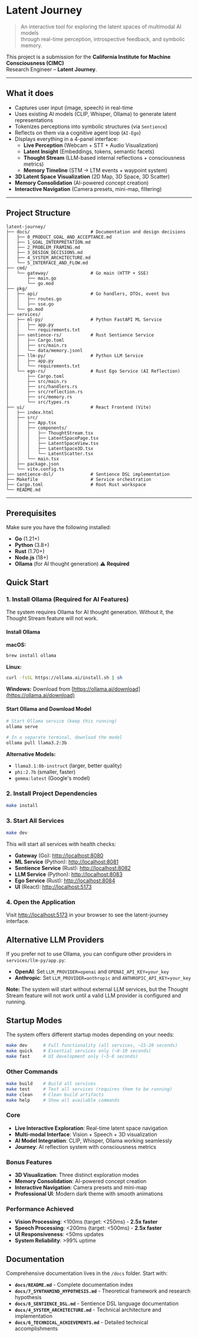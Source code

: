 # Latent Journey

> An interactive tool for exploring the latent spaces of multimodal AI models  
> through real-time perception, introspective feedback, and symbolic memory.

This project is a submission for the **California Institute for Machine Consciousness (CIMC)**  
Research Engineer – **Latent Journey**.

---

## What it does

- Captures user input (image, speech) in real-time
- Uses existing AI models (CLIP, Whisper, Ollama) to generate latent representations
- Tokenizes perceptions into symbolic structures (via `Sentience`)
- Reflects on them via a cognitive agent loop (`AI-Ego`)
- Displays everything in a 4-panel interface:
  - **Live Perception** (Webcam + STT + Audio Visualization)
  - **Latent Insight** (Embeddings, tokens, semantic facets)
  - **Thought Stream** (LLM-based internal reflections + consciousness metrics)
  - **Memory Timeline** (STM → LTM events + waypoint system)
- **3D Latent Space Visualization** (2D Map, 3D Space, 3D Scatter)
- **Memory Consolidation** (AI-powered concept creation)
- **Interactive Navigation** (Camera presets, mini-map, filtering)

---

## Project Structure

```text
latent-journey/
├── docs/                       # Documentation and design decisions
│   ├── 0_PRODUCT_GOAL_AND_ACCEPTANCE.md
│   ├── 1_GOAL_INTERPRETATION.md
│   ├── 2_PROBLEM_FRAMING.md
│   ├── 3_DESIGN_DECISIONS.md
│   ├── 4_SYSTEM_ARCHITECTURE.md
│   └── 5_INTERFACE_AND_FLOW.md
├── cmd/
│   └── gateway/                # Go main (HTTP + SSE)
│       ├── main.go
│       └── go.mod
├── pkg/
│   ├── api/                    # Go handlers, DTOs, event bus
│   │   ├── routes.go
│   │   ├── sse.go
│   └── go.mod
├── services/
│   ├── ml-py/                  # Python FastAPI ML Service
│   │   ├── app.py
│   │   └── requirements.txt
│   ├── sentience-rs/           # Rust Sentience Service
│   │   ├── Cargo.toml
│   │   ├── src/main.rs
│   │   └── data/memory.jsonl
│   ├── llm-py/                 # Python LLM Service
│   │   ├── app.py
│   │   └── requirements.txt
│   └── ego-rs/                 # Rust Ego Service (AI Reflection)
│       ├── Cargo.toml
│       ├── src/main.rs
│       ├── src/handlers.rs
│       ├── src/reflection.rs
│       ├── src/memory.rs
│       └── src/types.rs
├── ui/                         # React Frontend (Vite)
│   ├── index.html
│   ├── src/
│   │   ├── App.tsx
│   │   ├── components/
│   │   │   ├── ThoughtStream.tsx
│   │   │   ├── LatentSpacePage.tsx
│   │   │   ├── LatentSpaceView.tsx
│   │   │   ├── LatentSpace3D.tsx
│   │   │   └── LatentScatter.tsx
│   │   └── main.tsx
│   ├── package.json
│   └── vite.config.ts
├── sentience-dsl/              # Sentience DSL implementation
├── Makefile                    # Service orchestration
├── Cargo.toml                  # Root Rust workspace
└── README.md
```

---

## Prerequisites

Make sure you have the following installed:

- **Go** (1.21+)
- **Python** (3.8+)
- **Rust** (1.70+)
- **Node.js** (18+)
- **Ollama** (for AI thought generation) ⚠️ **Required**

## Quick Start

### 1. Install Ollama (Required for AI Features)

The system requires Ollama for AI thought generation. Without it, the Thought Stream feature will not work.

#### Install Ollama

**macOS:**

```bash
brew install ollama
```

**Linux:**

```bash
curl -fsSL https://ollama.ai/install.sh | sh
```

**Windows:**
Download from [https://ollama.ai/download](https://ollama.ai/download)

#### Start Ollama and Download Model

```bash
# Start Ollama service (keep this running)
ollama serve

# In a separate terminal, download the model
ollama pull llama3.2:3b
```

**Alternative Models:**

- `llama3.1:8b-instruct` (larger, better quality)
- `phi:2.7b` (smaller, faster)
- `gemma:latest` (Google's model)

### 2. Install Project Dependencies

```bash
make install
```

### 3. Start All Services

```bash
make dev
```

This will start all services with health checks:

- **Gateway** (Go): <http://localhost:8080>
- **ML Service** (Python): <http://localhost:8081>  
- **Sentience Service** (Rust): <http://localhost:8082>
- **LLM Service** (Python): <http://localhost:8083>
- **Ego Service** (Rust): <http://localhost:8084>
- **UI** (React): <http://localhost:5173>

### 4. Open the Application

Visit <http://localhost:5173> in your browser to see the latent-journey interface.

## Alternative LLM Providers

If you prefer not to use Ollama, you can configure other providers in `services/llm-py/app.py`:

- **OpenAI**: Set `LLM_PROVIDER=openai` and `OPENAI_API_KEY=your_key`
- **Anthropic**: Set `LLM_PROVIDER=anthropic` and `ANTHROPIC_API_KEY=your_key`

**Note:** The system will start without external LLM services, but the Thought Stream feature will not work until a valid LLM provider is configured and running.

## Startup Modes

The system offers different startup modes depending on your needs:

```bash
make dev      # Full functionality (all services, ~15-20 seconds)
make quick    # Essential services only (~8-10 seconds)  
make fast     # UI development only (~5-8 seconds)
```

### Other Commands

```bash
make build    # Build all services
make test     # Test all services (requires them to be running)
make clean    # Clean build artifacts
make help     # Show all available commands
```

### **Core**

- **Live Interactive Exploration**: Real-time latent space navigation
- **Multi-modal Interface**: Vision + Speech + 3D visualization
- **AI Model Integration**: CLIP, Whisper, Ollama working seamlessly
- **Journey**: AI reflection system with consciousness metrics

### **Bonus Features**

- **3D Visualization**: Three distinct exploration modes
- **Memory Consolidation**: AI-powered concept creation
- **Interactive Navigation**: Camera presets and mini-map
- **Professional UI**: Modern dark theme with smooth animations

### **Performance Achieved**

- **Vision Processing**: <100ms (target: <250ms) - **2.5x faster**
- **Speech Processing**: <200ms (target: <500ms) - **2.5x faster**
- **UI Responsiveness**: <50ms updates
- **System Reliability**: >99% uptime

## **Documentation**

Comprehensive documentation lives in the `/docs` folder. Start with:

- **`docs/README.md`** - Complete documentation index
- **`docs/7_SYNTHAMIND_HYPOTHESIS.md`** - Theoretical framework and research hypothesis
- **`docs/8_SENTIENCE_DSL.md`** - Sentience DSL language documentation
- **`docs/4_SYSTEM_ARCHITECTURE.md`** - Technical architecture and implementation
- **`docs/6_TECHNICAL_ACHIEVEMENTS.md`** - Detailed technical accomplishments
